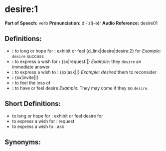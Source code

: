 # desire:1

**Part of Speech:** verb
**Pronunciation:** di-ˈzī(-ə)r
**Audio Reference:** desire01

## Definitions:
- **:** to long or hope for **:** exhibit or feel {d_link|desire|desire:2} for 
  *Example:* `desire` success
- **:** to express a wish for **:** {sx|request||} 
  *Example:* they `desire` an immediate answer
- **:** to express a wish to **:** {sx|ask||} 
  *Example:* *desired* them to reconsider
- **:** {sx|invite||}
- **:** to feel the loss of
- **:** to have or feel desire 
  *Example:* They may come if they so `desire`.

## Short Definitions:
- to long or hope for : exhibit or feel desire for
- to express a wish for : request
- to express a wish to : ask

## Synonyms:
